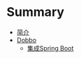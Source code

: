 # Summary

* [简介](README.md)
* [Dobbo](dobbo.md)
  * [集成Spring Boot](dobbo/ji-cheng-spring-boot.md)



